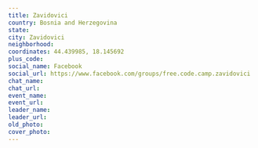 ```yaml
---
title: Zavidovici
country: Bosnia and Herzegovina
state: 
city: Zavidovici
neighborhood: 
coordinates: 44.439985, 18.145692
plus_code:
social_name: Facebook
social_url: https://www.facebook.com/groups/free.code.camp.zavidovici
chat_name:
chat_url:
event_name:
event_url:
leader_name:
leader_url:
old_photo: 
cover_photo:
---
```

